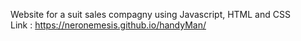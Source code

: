 Website for a suit sales compagny using Javascript, HTML and CSS
<br>
Link : https://neronemesis.github.io/handyMan/
